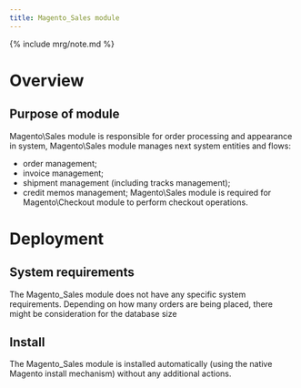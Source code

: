 ```yaml
---
title: Magento_Sales module
---
```


{% include mrg/note.md %}

# Overview
## Purpose of module

Magento\Sales module is responsible for order processing and appearance in system,
Magento\Sales module manages next system entities and flows:
* order management;
* invoice management;
* shipment management (including tracks management);
* credit memos management;
Magento\Sales module is required for Magento\Checkout module to perform checkout operations.

# Deployment
## System requirements

The Magento_Sales module does not have any specific system requirements.
Depending on how many orders are being placed, there might be consideration for the database size

## Install
The Magento_Sales module is installed automatically (using the native Magento install mechanism) without any additional actions.
